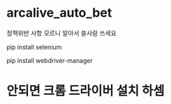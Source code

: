 # arcalive_auto_bet
정책위반 사항 모르니 알아서 쓸사람 쓰세요

pip install selenium

pip install webdriver-manager
# 안되면 크롬 드라이버 설치 하셈 
